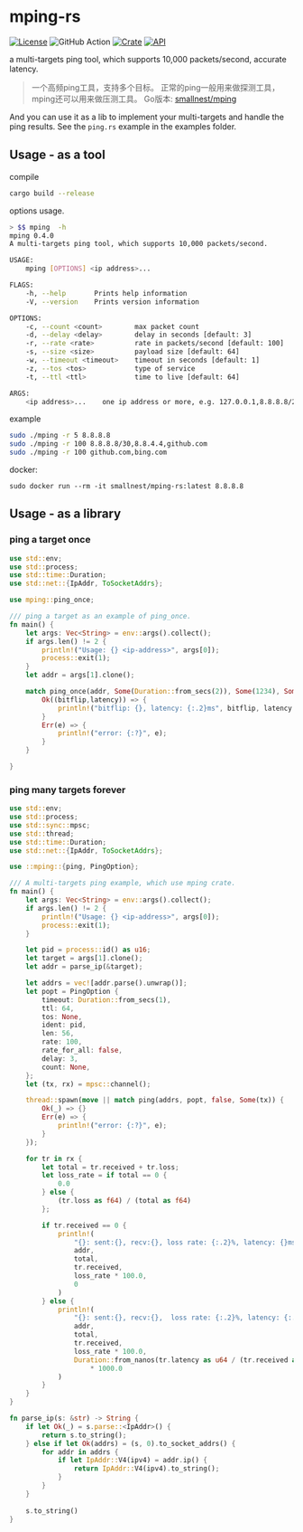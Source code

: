 # mping-rs
[![License](https://img.shields.io/:license-apache%202-blue.svg)](https://opensource.org/licenses/Apache-2.0) ![GitHub Action](https://github.com/smallnest/mping-rs/actions/workflows/quickstart.yml/badge.svg) [![Crate](https://img.shields.io/crates/v/mping.svg)](https://crates.io/crates/mping)
[![API](https://docs.rs/mping/badge.svg)](https://docs.rs/mping)

a multi-targets ping tool, which supports 10,000 packets/second, accurate latency.

> 一个高频ping工具，支持多个目标。
> 正常的ping一般用来做探测工具，mping还可以用来做压测工具。
> Go版本: [smallnest/mping](https://github.com/smallnest/mping)


And you can use it as a lib to implement your multi-targets and handle the ping results. See the `ping.rs` example in the examples folder.

## Usage - as a tool

compile

```sh
cargo build --release
```

options usage.

```sh
> $$ mping  -h
mping 0.4.0
A multi-targets ping tool, which supports 10,000 packets/second.

USAGE:
    mping [OPTIONS] <ip address>...

FLAGS:
    -h, --help       Prints help information
    -V, --version    Prints version information

OPTIONS:
    -c, --count <count>        max packet count
    -d, --delay <delay>        delay in seconds [default: 3]
    -r, --rate <rate>          rate in packets/second [default: 100]
    -s, --size <size>          payload size [default: 64]
    -w, --timeout <timeout>    timeout in seconds [default: 1]
    -z, --tos <tos>            type of service
    -t, --ttl <ttl>            time to live [default: 64]

ARGS:
    <ip address>...    one ip address or more, e.g. 127.0.0.1,8.8.8.8/24,bing.com
```

example

```sh
sudo ./mping -r 5 8.8.8.8
sudo ./mping -r 100 8.8.8.8/30,8.8.4.4,github.com
sudo ./mping -r 100 github.com,bing.com
```

docker:
```
sudo docker run --rm -it smallnest/mping-rs:latest 8.8.8.8
```


## Usage - as a library

### ping a target once

```rust
use std::env;
use std::process;
use std::time::Duration;
use std::net::{IpAddr, ToSocketAddrs};

use mping::ping_once;

/// ping a target as an example of ping_once.
fn main() {
    let args: Vec<String> = env::args().collect();
    if args.len() != 2 {
        println!("Usage: {} <ip-address>", args[0]);
        process::exit(1);
    }
    let addr = args[1].clone();

    match ping_once(addr, Some(Duration::from_secs(2)), Some(1234), Some(64), None, Some(64)) {
        Ok((bitflip,latency)) => {
            println!("bitflip: {}, latency: {:.2}ms", bitflip, latency.as_secs_f64()*1000.0);
        }
        Err(e) => {
            println!("error: {:?}", e);
        }
    }

}
```

### ping many targets forever

```rust
use std::env;
use std::process;
use std::sync::mpsc;
use std::thread;
use std::time::Duration;
use std::net::{IpAddr, ToSocketAddrs};

use ::mping::{ping, PingOption};

/// A multi-targets ping example, which use mping crate.
fn main() {
    let args: Vec<String> = env::args().collect();
    if args.len() != 2 {
        println!("Usage: {} <ip-address>", args[0]);
        process::exit(1);
    }

    let pid = process::id() as u16;
    let target = args[1].clone();
    let addr = parse_ip(&target);

    let addrs = vec![addr.parse().unwrap()];
    let popt = PingOption {
        timeout: Duration::from_secs(1),
        ttl: 64,
        tos: None,
        ident: pid,
        len: 56,
        rate: 100,
        rate_for_all: false,
        delay: 3,
        count: None,
    };
    let (tx, rx) = mpsc::channel();

    thread::spawn(move || match ping(addrs, popt, false, Some(tx)) {
        Ok(_) => {}
        Err(e) => {
            println!("error: {:?}", e);
        }
    });

    for tr in rx {
        let total = tr.received + tr.loss;
        let loss_rate = if total == 0 {
            0.0
        } else {
            (tr.loss as f64) / (total as f64)
        };

        if tr.received == 0 {
            println!(
                "{}: sent:{}, recv:{}, loss rate: {:.2}%, latency: {}ms",
                addr,
                total,
                tr.received,
                loss_rate * 100.0,
                0
            )
        } else {
            println!(
                "{}: sent:{}, recv:{},  loss rate: {:.2}%, latency: {:.2}ms",
                addr,
                total,
                tr.received,
                loss_rate * 100.0,
                Duration::from_nanos(tr.latency as u64 / (tr.received as u64)).as_secs_f64()
                    * 1000.0
            )
        }
    }
}

fn parse_ip(s: &str) -> String {
    if let Ok(_) = s.parse::<IpAddr>() {
        return s.to_string();
    } else if let Ok(addrs) = (s, 0).to_socket_addrs() {
        for addr in addrs {
            if let IpAddr::V4(ipv4) = addr.ip() {
                return IpAddr::V4(ipv4).to_string();
            }
        }
    }
    
    s.to_string()
}
```
